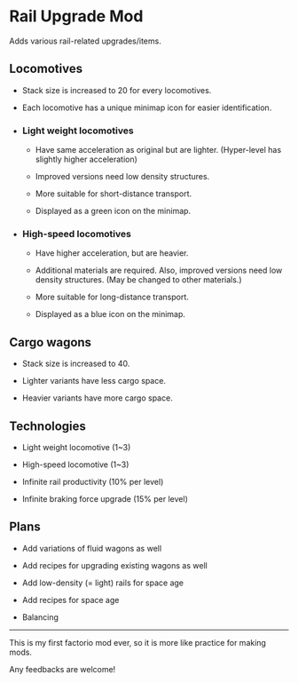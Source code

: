 # Rail Upgrade Mod

Adds various rail-related upgrades/items.

## Locomotives

+ Stack size is increased to 20 for every locomotives.

+ Each locomotive has a unique minimap icon for easier identification.

+ ### Light weight locomotives

  + Have same acceleration as original but are lighter. (Hyper-level has slightly higher acceleration)

  + Improved versions need low density structures.

  + More suitable for short-distance transport.

  + Displayed as a green icon on the minimap.

+ ### High-speed locomotives

  + Have higher acceleration, but are heavier.

  + Additional materials are required. Also, improved versions need low density structures. (May be changed to other materials.)

  + More suitable for long-distance transport.

  + Displayed as a blue icon on the minimap.

## Cargo wagons

+ Stack size is increased to 40.

+ Lighter variants have less cargo space.

+ Heavier variants have more cargo space.

## Technologies

+ Light weight locomotive (1~3)

+ High-speed locomotive (1~3)

+ Infinite rail productivity (10% per level)

+ Infinite braking force upgrade (15% per level)

## Plans

+ Add variations of fluid wagons as well

+ Add recipes for upgrading existing wagons as well

+ Add low-density (= light) rails for space age

+ Add recipes for space age

+ Balancing

-----

This is my first factorio mod ever, so it is more like practice for making mods.

Any feedbacks are welcome!
